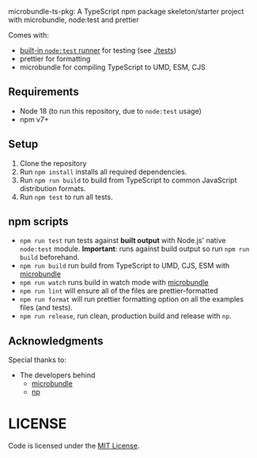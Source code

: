 microbundle-ts-pkg: A TypeScript npm package skeleton/starter project with microbundle, node:test and prettier

Comes with:

- [built-in `node:test` runner](https://nodejs.org/dist/latest-v18.x/docs/api/test.html) for testing (see [./tests](./tests))
- prettier for formatting
- microbundle for compiling TypeScript to UMD, ESM, CJS

## Requirements

- Node 18 (to run this repository, due to `node:test` usage)
- npm v7+

## Setup

1. Clone the repository
2. Run `npm install` installs all required dependencies.
3. Run `npm run build` to build from TypeScript to common JavaScript distribution formats.
4. Run `npm test` to run all tests.

## npm scripts

- `npm run test` run tests against **built output** with Node.js' native `node:test` module. **Important**: runs against build output so run `npm run build` beforehand.
- `npm run build` run build from TypeScript to UMD, CJS, ESM with [microbundle](https://github.com/developit/microbundle)
- `npm run watch` runs build in watch mode with [microbundle](https://github.com/developit/microbundle)
- `npm run lint` will ensure all of the files are prettier-formatted
- `npm run format` will run prettier formatting option on all the examples files (and tests).
- `npm run release`, run clean, production build and release with `np`.

## Acknowledgments

Special thanks to:

- The developers behind
  - [microbundle](https://github.com/developit/microbundle#readme)
  - [np](https://github.com/sindresorhus/np#readme)

# LICENSE

Code is licensed under the [MIT License](./LICENSE).

